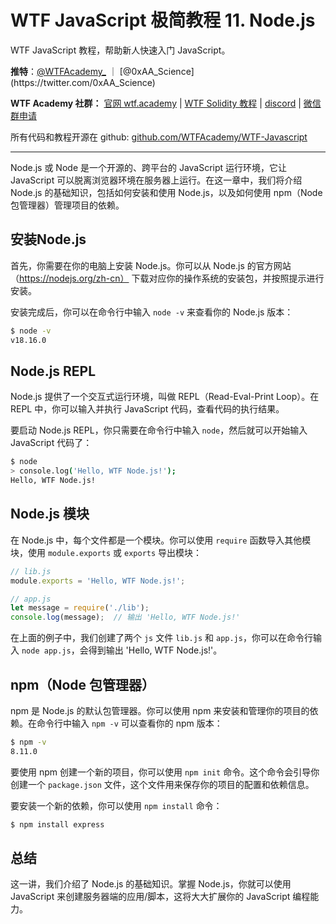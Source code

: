 # WTF JavaScript 极简教程 11. Node.js

WTF JavaScript 教程，帮助新人快速入门 JavaScript。

**推特**：[@WTFAcademy_](https://twitter.com/WTFAcademy_) ｜ [@0xAA_Science](https://twitter.com/0xAA_Science)

**WTF Academy 社群：** [官网 wtf.academy](https://wtf.academy/) | [WTF Solidity 教程](https://github.com/AmazingAng/WTFSolidity) | [discord](https://discord.gg/5akcruXrsk/) | [微信群申请](https://docs.google.com/forms/d/e/1FAIpQLSe4KGT8Sh6sJ7hedQRuIYirOoZK_85miz3dw7vA1-YjodgJ-A/viewform?usp=sf_link)

所有代码和教程开源在 github: [github.com/WTFAcademy/WTF-Javascript](https://github.com/WTFAcademy/WTF-Javascript)

---

Node.js 或 Node 是一个开源的、跨平台的 JavaScript 运行环境，它让 JavaScript 可以脱离浏览器环境在服务器上运行。在这一章中，我们将介绍 Node.js 的基础知识，包括如何安装和使用 Node.js，以及如何使用 npm（Node 包管理器）管理项目的依赖。

## 安装Node.js

首先，你需要在你的电脑上安装 Node.js。你可以从 Node.js 的官方网站（https://nodejs.org/zh-cn） 下载对应你的操作系统的安装包，并按照提示进行安装。

安装完成后，你可以在命令行中输入 `node -v` 来查看你的 Node.js 版本：

```bash
$ node -v
v18.16.0
```

## Node.js REPL

Node.js 提供了一个交互式运行环境，叫做 REPL（Read-Eval-Print Loop）。在 REPL 中，你可以输入并执行 JavaScript 代码，查看代码的执行结果。

要启动 Node.js REPL，你只需要在命令行中输入 `node`，然后就可以开始输入 JavaScript 代码了：

```bash
$ node
> console.log('Hello, WTF Node.js!');
Hello, WTF Node.js!
```

## Node.js 模块

在 Node.js 中，每个文件都是一个模块。你可以使用 `require` 函数导入其他模块，使用 `module.exports` 或 `exports` 导出模块：

```javascript
// lib.js
module.exports = 'Hello, WTF Node.js!';

// app.js
let message = require('./lib');
console.log(message);  // 输出 'Hello, WTF Node.js!'
```

在上面的例子中，我们创建了两个 `js` 文件 `lib.js` 和 `app.js`，你可以在命令行输入 `node app.js`，会得到输出 'Hello, WTF Node.js!'。

## npm（Node 包管理器）

npm 是 Node.js 的默认包管理器。你可以使用 npm 来安装和管理你的项目的依赖。在命令行中输入 `npm -v` 可以查看你的 npm 版本：

```bash
$ npm -v
8.11.0
```


要使用 npm 创建一个新的项目，你可以使用 `npm init` 命令。这个命令会引导你创建一个 `package.json` 文件，这个文件用来保存你的项目的配置和依赖信息。

要安装一个新的依赖，你可以使用 `npm install` 命令：

```bash
$ npm install express
```

## 总结

这一讲，我们介绍了 Node.js 的基础知识。掌握 Node.js，你就可以使用 JavaScript 来创建服务器端的应用/脚本，这将大大扩展你的 JavaScript 编程能力。
